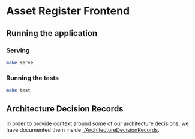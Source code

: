 # Asset Register Frontend

## Running the application

### Serving

```bash
make serve
```

### Running the tests

```bash
make test
```

## Architecture Decision Records

In order to provide context around some of our architecture decisions, we have documented them inside [./ArchitectureDecisionRecords](ArchitectureDecisionRecords).
